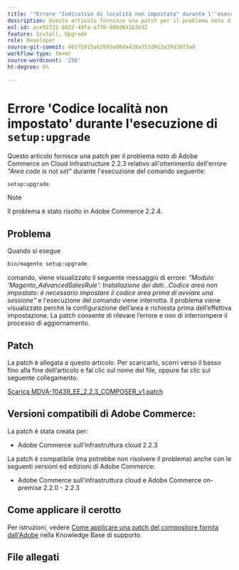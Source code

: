 ```yaml
---
title: '"Errore "Indicativo di località non impostato" durante l''esecuzione di setup:upgrade"'
description: Questo articolo fornisce una patch per il problema noto di Adobe Commerce on cloud infrastructure 2.2.3 relativo all’errore *Area code is not set* (Il codice di area non è impostato) durante l’esecuzione del comando setup:upgrade.
exl-id: ace92331-6022-49fa-a776-d06d841b3b32
feature: Install, Upgrade
role: Developer
source-git-commit: 4617b915a62093e00da428a753d913a39d30f3a0
workflow-type: tm+mt
source-wordcount: '256'
ht-degree: 0%

---
```


# Errore &#39;Codice località non impostato&#39; durante l&#39;esecuzione di `setup:upgrade`

Questo articolo fornisce una patch per il problema noto di Adobe Commerce on Cloud Infrastructure 2.2.3 relativo all&#39;ottenimento dell&#39;errore *&quot;Area code is not set&quot;* durante l&#39;esecuzione del comando seguente:

```bash
setup:upgrade
```

>[!NOTE]
>
>Il problema è stato risolto in Adobe Commerce 2.2.4.

## Problema

Quando si esegue

```bash
bin/magento setup:upgrade
```

comando, viene visualizzato il seguente messaggio di errore: *&quot;Modulo &#39;Magento\_AdvancedSalesRule&#39;: Installazione dei dati...Codice area non impostato: è necessario impostare il codice area prima di avviare una sessione&quot;* e l&#39;esecuzione del comando viene interrotta. Il problema viene visualizzato perché la configurazione dell’area è richiesta prima dell’effettiva impostazione. La patch consente di rilevare l’errore e non di interrompere il processo di aggiornamento.

## Patch

La patch è allegata a questo articolo. Per scaricarlo, scorri verso il basso fino alla fine dell’articolo e fai clic sul nome del file, oppure fai clic sul seguente collegamento:

[Scarica MDVA-10439\_EE\_2.2.3\_COMPOSER\_v1.patch](assets/MDVA-10439_EE_2.2.3_COMPOSER_v1.patch.zip)

## Versioni compatibili di Adobe Commerce:

La patch è stata creata per:

* Adobe Commerce sull’infrastruttura cloud 2.2.3

La patch è compatibile (ma potrebbe non risolvere il problema) anche con le seguenti versioni ed edizioni di Adobe Commerce:

* Adobe Commerce sull’infrastruttura cloud e Adobe Commerce on-premise 2.2.0 - 2.2.3

## Come applicare il cerotto

Per istruzioni, vedere [Come applicare una patch del compositore fornita dall&#39;Adobe](/help/how-to/general/how-to-apply-a-composer-patch-provided-by-magento.md) nella Knowledge Base di supporto.

## File allegati
